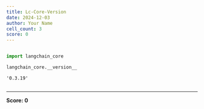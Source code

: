 ```yaml
---
title: Lc-Core-Version
date: 2024-12-03
author: Your Name
cell_count: 3
score: 0
---
```


```python

```


```python
import langchain_core

langchain_core.__version__
```




    '0.3.19'




```python

```


---
**Score: 0**
